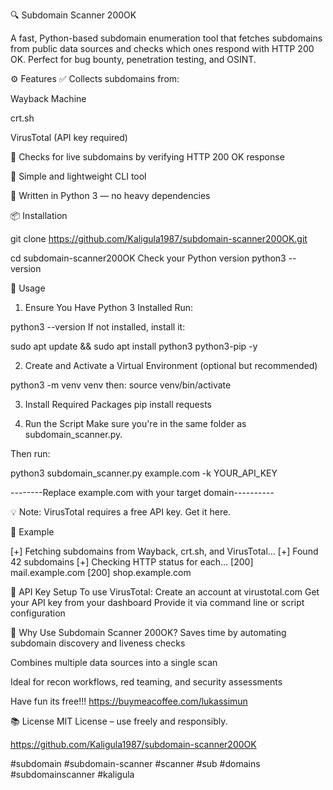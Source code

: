 🔍 Subdomain Scanner 200OK

A fast, Python-based subdomain enumeration tool that fetches subdomains from public data sources and checks which ones respond with HTTP 200 OK. Perfect for bug bounty, penetration testing, and OSINT.

⚙️ Features
✅ Collects subdomains from:

Wayback Machine

crt.sh

VirusTotal (API key required)

🔄 Checks for live subdomains by verifying HTTP 200 OK response

🧰 Simple and lightweight CLI tool

🐍 Written in Python 3 — no heavy dependencies

📦 Installation

git clone https://github.com/Kaligula1987/subdomain-scanner200OK.git

cd subdomain-scanner200OK
Check your Python version
python3 --version



🚀 Usage
1. Ensure You Have Python 3 Installed
Run:


python3 --version
If not installed, install it:


sudo apt update && sudo apt install python3 python3-pip -y

2. Create and Activate a Virtual Environment (optional but recommended)

python3 -m venv venv
then:
source venv/bin/activate


3. Install Required Packages
pip install requests



4. Run the Script
Make sure you're in the same folder as subdomain_scanner.py.

Then run:

python3 subdomain_scanner.py example.com -k YOUR_API_KEY

--------Replace example.com with your target domain----------


💡 Note: VirusTotal requires a free API key. Get it here.




📖 Example

[+] Fetching subdomains from Wayback, crt.sh, and VirusTotal...
[+] Found 42 subdomains
[+] Checking HTTP status for each...
[200] mail.example.com
[200] shop.example.com



🔐 API Key Setup
To use VirusTotal:
Create an account at virustotal.com
Get your API key from your dashboard
Provide it via command line or script configuration

🧠 Why Use Subdomain Scanner 200OK?
Saves time by automating subdomain discovery and liveness checks

Combines multiple data sources into a single scan

Ideal for recon workflows, red teaming, and security assessments


Have fun its free!!!
https://buymeacoffee.com/lukassimun



📚 License
MIT License – use freely and responsibly.

https://github.com/Kaligula1987/subdomain-scanner200OK

#subdomain #subdomain-scanner #scanner #sub #domains #subdomainscanner #kaligula
